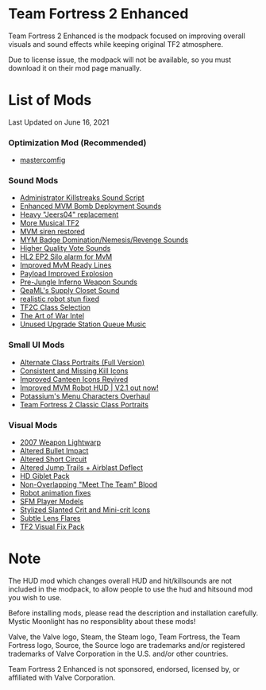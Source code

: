 # Team Fortress 2 Enhanced
Team Fortress 2 Enhanced is the modpack focused on improving overall visuals and sound effects while keeping original TF2 atmosphere.

Due to license issue, the modpack will not be available, so you must download it on their mod page manually.

# List of Mods
Last Updated on June 16, 2021

### Optimization Mod (Recommended)
- [mastercomfig](https://mastercomfig.com)

### Sound Mods
- [Administrator Killstreaks Sound Script](https://gamebanana.com/sounds/26347)
- [Enhanced MVM Bomb Deployment Sounds](https://gamebanana.com/sounds/33388)
- [Heavy "Jeers04" replacement](https://gamebanana.com/sounds/50373)
- [More Musical TF2](https://gamebanana.com/sounds/53978)
- [MVM siren restored](https://gamebanana.com/sounds/48510)
- [MYM Badge Domination/Nemesis/Revenge Sounds ](https://gamebanana.com/sounds/44570)
- [Higher Quality Vote Sounds](https://gamebanana.com/sounds/48141)
- [HL2 EP2 Silo alarm for MvM](https://gamebanana.com/sounds/19645)
- [Improved MvM Ready Lines](https://gamebanana.com/sounds/23729)
- [Payload Improved Explosion](https://gamebanana.com/sounds/10212)
- [Pre-Jungle Inferno Weapon Sounds](https://gamebanana.com/sounds/39140)
- [QeaML's Supply Closet Sound](https://gamebanana.com/sounds/32143)
- [realistic robot stun fixed](https://gamebanana.com/sounds/44213)
- [TF2C Class Selection](https://gamebanana.com/sounds/54000)
- [The Art of War Intel](https://gamebanana.com/sounds/21966)
- [Unused Upgrade Station Queue Music](https://gamebanana.com/sounds/50979)

### Small UI Mods
- [Alternate Class Portraits (Full Version)](https://gamebanana.com/mods/26024)
- [Consistent and Missing Kill Icons](https://gamebanana.com/mods/25953)
- [Improved Canteen Icons Revived](https://gamebanana.com/mods/25843)
- [Improved MVM Robot HUD | V2.1 out now!](https://gamebanana.com/mods/25178)
- [Potassium's Menu Characters Overhaul](https://gamebanana.com/mods/294786)
- [Team Fortress 2 Classic Class Portraits](https://gamebanana.com/mods/26067)

### Visual Mods
- [2007 Weapon Lightwarp](https://gamebanana.com/mods/205352)
- [Altered Bullet Impact](https://gamebanana.com/mods/12384)
- [Altered Short Circuit](https://gamebanana.com/mods/11900)
- [Altered Jump Trails + Airblast Deflect](https://gamebanana.com/mods/11896)
- [HD Giblet Pack](https://gamebanana.com/mods/287042)
- [Non-Overlapping "Meet The Team" Blood](https://gamebanana.com/mods/12372)
- [Robot animation fixes](https://gamebanana.com/mods/206443)
- [SFM Player Models](https://gamebanana.com/mods/198801)
- [Stylized Slanted Crit and Mini-crit Icons](https://gamebanana.com/mods/12255)
- [Subtle Lens Flares](https://gamebanana.com/mods/11865)
- [TF2 Visual Fix Pack](https://github.com/agrastiOs/Ultimate-TF2-Visual-Fix-Pack)

# Note
The HUD mod which changes overall HUD and hit/killsounds are not included in the modpack, to allow people to use the hud and hitsound mod you wish to use.

Before installing mods, please read the description and installation carefully. Mystic Moonlight has no responsiblity about these mods!

Valve, the Valve logo, Steam, the Steam logo, Team Fortress, the Team Fortress logo, Source, the Source logo are trademarks and/or registered trademarks of Valve Corporation in the U.S. and/or other countries.

Team Fortress 2 Enhanced is not sponsored, endorsed, licensed by, or affiliated with Valve Corporation. 
